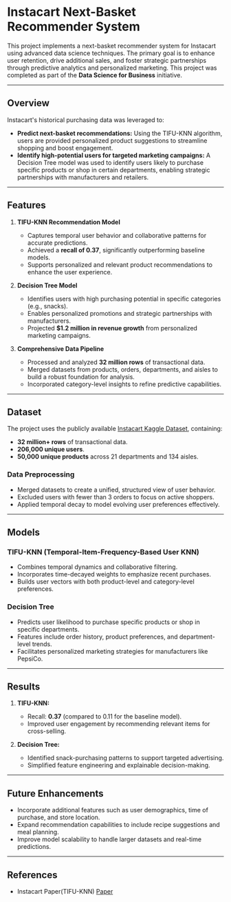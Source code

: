 # Instacart Next-Basket Recommender System

This project implements a next-basket recommender system for Instacart using advanced data science techniques. The primary goal is to enhance user retention, drive additional sales, and foster strategic partnerships through predictive analytics and personalized marketing. This project was completed as part of the **Data Science for Business** initiative.

---

## Overview

Instacart's historical purchasing data was leveraged to:
- **Predict next-basket recommendations:** Using the TIFU-KNN algorithm, users are provided personalized product suggestions to streamline shopping and boost engagement.
- **Identify high-potential users for targeted marketing campaigns:** A Decision Tree model was used to identify users likely to purchase specific products or shop in certain departments, enabling strategic partnerships with manufacturers and retailers.

---

## Features

1. **TIFU-KNN Recommendation Model**
   - Captures temporal user behavior and collaborative patterns for accurate predictions.
   - Achieved a **recall of 0.37**, significantly outperforming baseline models.
   - Supports personalized and relevant product recommendations to enhance the user experience.

2. **Decision Tree Model**
   - Identifies users with high purchasing potential in specific categories (e.g., snacks).
   - Enables personalized promotions and strategic partnerships with manufacturers.
   - Projected **$1.2 million in revenue growth** from personalized marketing campaigns.

3. **Comprehensive Data Pipeline**
   - Processed and analyzed **32 million rows** of transactional data.
   - Merged datasets from products, orders, departments, and aisles to build a robust foundation for analysis.
   - Incorporated category-level insights to refine predictive capabilities.

---

## Dataset

The project uses the publicly available [Instacart Kaggle Dataset](https://www.kaggle.com/c/instacart-market-basket-analysis), containing:
- **32 million+ rows** of transactional data.
- **206,000 unique users**.
- **50,000 unique products** across 21 departments and 134 aisles.

### Data Preprocessing
- Merged datasets to create a unified, structured view of user behavior.
- Excluded users with fewer than 3 orders to focus on active shoppers.
- Applied temporal decay to model evolving user preferences effectively.

---

## Models

### TIFU-KNN (Temporal-Item-Frequency-Based User KNN)
- Combines temporal dynamics and collaborative filtering.
- Incorporates time-decayed weights to emphasize recent purchases.
- Builds user vectors with both product-level and category-level preferences.

### Decision Tree
- Predicts user likelihood to purchase specific products or shop in specific departments.
- Features include order history, product preferences, and department-level trends.
- Facilitates personalized marketing strategies for manufacturers like PepsiCo.

---

## Results

1. **TIFU-KNN:**
   - Recall: **0.37** (compared to 0.11 for the baseline model).
   - Improved user engagement by recommending relevant items for cross-selling.

2. **Decision Tree:**
   - Identified snack-purchasing patterns to support targeted advertising.
   - Simplified feature engineering and explainable decision-making.

---

## Future Enhancements
- Incorporate additional features such as user demographics, time of purchase, and store location.
- Expand recommendation capabilities to include recipe suggestions and meal planning.
- Improve model scalability to handle larger datasets and real-time predictions.

---
## References
- Instacart Paper(TIFU-KNN) [Paper](https://arxiv.org/pdf/2006.00556)
